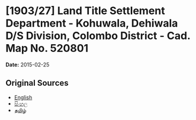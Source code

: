 # [1903/27] Land Title Settlement Department - Kohuwala, Dehiwala D/S Division, Colombo District - Cad. Map No. 520801

**Date:** 2015-02-25

## Original Sources

- [English](https://documents.gov.lk/view/extra-gazettes/2015/2/1903-27_E.pdf)
- [සිංහල](https://documents.gov.lk/view/extra-gazettes/2015/2/1903-27_S.pdf)
- [தமிழ்](https://documents.gov.lk/view/extra-gazettes/2015/2/1903-27_T.pdf)
